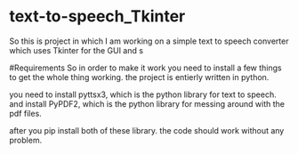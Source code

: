 # text-to-speech_Tkinter
So this is project in which I am working on a simple text to speech converter which uses Tkinter for the GUI and s  

#Requirements
So in order to make it work you need to install a few things to get the whole thing working. the project is entierly written in python.

you need to install pyttsx3, which is the python library for text to speech.
and install PyPDF2, which is the python library for messing around with the pdf files.

after you pip install both of these library. the code should work without any problem.
